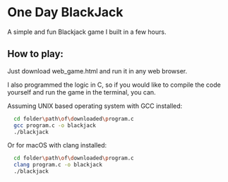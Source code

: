
# One Day BlackJack

A simple and fun Blackjack game I built in a few hours.


## How to play:

Just download web_game.html and run it in any web browser.

I also programmed the logic in C, so if you would like to compile the code yourself and run the game in the terminal, you can.

Assuming UNIX based operating system with GCC installed:

```bash
  cd folder\path\of\downloaded\program.c
  gcc program.c -o blackjack
  ./blackjack
```

Or for macOS with clang installed:
```bash
  cd folder\path\of\downloaded\program.c
  clang program.c -o blackjack
  ./blackjack
```
    